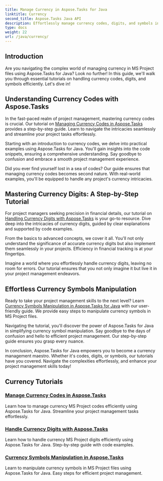 ```yaml
---
title: Manage Currency in Aspose.Tasks for Java
linktitle: Currency
second_title: Aspose.Tasks Java API
description: Effortlessly manage currency codes, digits, and symbols in MS Project files with Aspose.Tasks for Java. Streamline project management with easy-to-follow tutorials.
type: docs
weight: 22
url: /java/currency/
---
```


## Introduction

Are you navigating the complex world of managing currency in MS Project files using Aspose.Tasks for Java? Look no further! In this guide, we'll walk you through essential tutorials on handling currency codes, digits, and symbols efficiently. Let's dive in!

## Understanding Currency Codes with Aspose.Tasks

In the fast-paced realm of project management, mastering currency codes is crucial. Our tutorial on [Managing Currency Codes in Aspose.Tasks](./currency-codes/) provides a step-by-step guide. Learn to navigate the intricacies seamlessly and streamline your project tasks effortlessly.

Starting with an introduction to currency codes, we delve into practical examples using Aspose.Tasks for Java. You'll gain insights into the code snippets, ensuring a comprehensive understanding. Say goodbye to confusion and embrace a smooth project management experience.

Did you ever find yourself lost in a sea of codes? Our guide ensures that managing currency codes becomes second nature. With real-world examples, you'll be equipped to handle any project's currency intricacies.

## Mastering Currency Digits: A Step-by-Step Tutorial

For project managers seeking precision in financial details, our tutorial on [Handling Currency Digits with Aspose.Tasks](./currency-digits/) is your go-to resource. Dive deep into the intricacies of currency digits, guided by clear explanations and supported by code examples.

From the basics to advanced concepts, we cover it all. You'll not only understand the significance of accurate currency digits but also implement them seamlessly in your projects. Efficiency in financial tracking is at your fingertips.

Imagine a world where you effortlessly handle currency digits, leaving no room for errors. Our tutorial ensures that you not only imagine it but live it in your project management endeavors.

## Effortless Currency Symbols Manipulation

Ready to take your project management skills to the next level? Learn [Currency Symbols Manipulation in Aspose.Tasks for Java](./currency-symbols/) with our user-friendly guide. We provide easy steps to manipulate currency symbols in MS Project files.

Navigating the tutorial, you'll discover the power of Aspose.Tasks for Java in simplifying currency symbol manipulation. Say goodbye to the days of confusion and hello to efficient project management. Our step-by-step guide ensures you grasp every nuance.

In conclusion, Aspose.Tasks for Java empowers you to become a currency management maestro. Whether it's codes, digits, or symbols, our tutorials have you covered. Navigate the complexities effortlessly, and enhance your project management skills today!

## Currency Tutorials
### [Manage Currency Codes in Aspose.Tasks](./currency-codes/)
Learn how to manage currency MS Project codes efficiently using Aspose.Tasks for Java. Streamline your project management tasks effortlessly.
### [Handle Currency Digits with Aspose.Tasks](./currency-digits/)
Learn how to handle currency MS Project digits efficiently using Aspose.Tasks for Java. Step-by-step guide with code examples.
### [Currency Symbols Manipulation in Aspose.Tasks](./currency-symbols/)
Learn to manipulate currency symbols in MS Project files using Aspose.Tasks for Java. Easy steps for efficient project management.